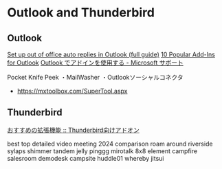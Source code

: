 
# Outlook and Thunderbird

## Outlook

[Set up out of office auto replies in Outlook (full guide)](https://www.extendoffice.com/documents/outlook/7412-out-of-office-message-outlook.html)
[10 Popular Add-Ins for Outlook](https://www.lifewire.com/most-popular-outlook-add-ons-1173405)
[Outlook でアドインを使用する - Microsoft サポート](https://support.microsoft.com/ja-jp/office/outlook-%E3%81%A7%E3%82%A2%E3%83%89%E3%82%A4%E3%83%B3%E3%82%92%E4%BD%BF%E7%94%A8%E3%81%99%E3%82%8B-1ee261f9-49bf-4ba6-b3e2-2ba7bcab64c8)


Pocket Knife Peek
・MailWasher
・Outlookソーシャルコネクタ
- https://mxtoolbox.com/SuperTool.aspx


## Thunderbird

[おすすめの拡張機能 :: Thunderbird向けアドオン](https://addons.thunderbird.net/Ja/thunderbird/extensions/?sort=featured)

best top detailed video meeting 2024 comparison roam around riverside sylaps shimmer tandem jelly pinggg mirotalk 8x8 element campfire salesroom demodesk campsite huddle01 whereby jitsui
